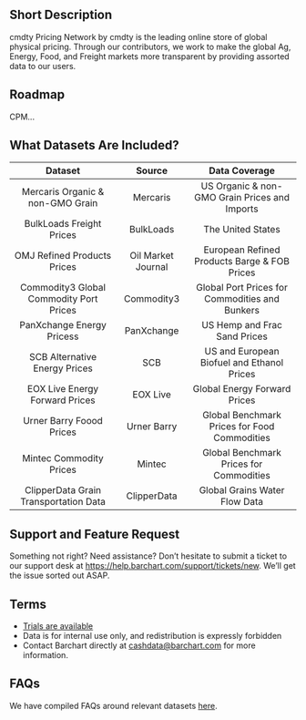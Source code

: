 ## Short Description

cmdty Pricing Network by cmdty is the leading online store of global physical pricing. Through our contributors, we work to make the global Ag, Energy, Food, and Freight markets more transparent by providing assorted data to our users.

## Roadmap
CPM...

## What Datasets Are Included?

|Dataset                 | Source                            | Data Coverage    | 
| :---------------------: | :----------: | :----------: | 
| Mercaris Organic & non-GMO Grain | Mercaris | US Organic & non-GMO Grain Prices and Imports | 
| BulkLoads Freight Prices | BulkLoads | The United States | 
| OMJ Refined Products Prices | Oil Market Journal | European Refined Products Barge & FOB Prices |
| Commodity3 Global Commodity Port Prices | Commodity3 | Global Port Prices for Commodities and Bunkers |
| PanXchange Energy Pricess | PanXchange | US Hemp and Frac Sand Prices |
| SCB Alternative Energy Prices | SCB | US and European Biofuel and Ethanol Prices |
| EOX Live Energy Forward Prices | EOX Live | Global Energy Forward Prices  |
| Urner Barry Foood Prices | Urner Barry | Global Benchmark Prices for Food Commodities |
| Mintec Commodity Prices | Mintec | Global Benchmark Prices for Commodities |
| ClipperData Grain Transportation Data | ClipperData | Global Grains Water Flow Data |





## Support and Feature Request
Something not right? Need assistance? Don’t hesitate to submit a ticket to our support desk at https://help.barchart.com/support/tickets/new. We’ll get the issue sorted out ASAP.


## Terms

* [Trials are available](https://www.barchart.com/cmdty/contact)
* Data is for internal use only, and redistribution is expressly forbidden
* Contact Barchart directly at cashdata@barchart.com for more information.

## FAQs

We have compiled FAQs around relevant datasets [here](/docs/content/faq.md).


